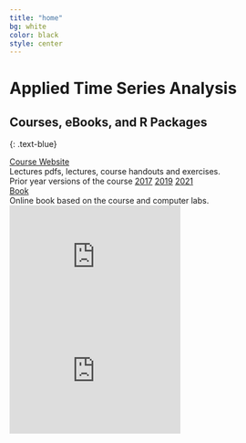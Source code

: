 ```yaml
---
title: "home"
bg: white
color: black
style: center
---
```

# Applied Time Series Analysis
## Courses, eBooks, and R Packages
{: .text-blue}

<div id="coursescontainer">
<div id="coursesbox">
<a class="boxlinks"  href="https://nwfsc-timeseries.github.io/atsa/">Course Website</a><br>
Lectures pdfs, lectures, course handouts and exercises. <br>
Prior year versions of the course <a class="boxlinks" href="https://nwfsc-timeseries.github.io/atsa2017/">2017</a> <a class="boxlinks" href="https://nwfsc-timeseries.github.io/atsa2019/">2019</a> <a class="boxlinks" href="https://nwfsc-timeseries.github.io/atsa2021/">2021</a>
</div>
<div id="coursesbox">
<a class="boxlinks" href="https://nwfsc-timeseries.github.io/atsa-labs/">Book</a><br>
Online book based on the course and computer labs.<br>
</div>
<div id="coursesbox">
<iframe width="300" height="200" src="https://www.youtube.com/embed/videoseries?list=PLA5yNsxyt7sC3B4qhj_sMgGWqWWaSerq-" frameborder="0" allow="autoplay; encrypted-media" allowfullscreen></iframe>
</div>
</div>
<div>
<iframe width="300" height="200" src="https://www.youtube.com/embed/Uxx2jK7heNE?list=PLA5yNsxyt7sC3B4qhj_sMgGWqWWaSerq-" title="YouTube video player" frameborder="0" allow="accelerometer; autoplay; clipboard-write; encrypted-media; gyroscope; picture-in-picture" allowfullscreen></iframe>
</div>
